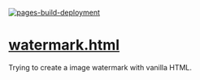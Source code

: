 [![pages-build-deployment](https://github.com/dudushy/watermark.html/actions/workflows/pages/pages-build-deployment/badge.svg?branch=main)](https://github.com/dudushy/watermark.html/actions/workflows/pages/pages-build-deployment)

# [watermark.html](https://github.com/dudushy/watermark.html/)
Trying to create a image watermark with vanilla HTML.

